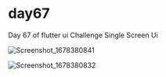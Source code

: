 # day67

Day 67 of flutter ui Challenge
Single Screen Ui

![Screenshot_1678380841](https://user-images.githubusercontent.com/66890167/224099037-0224905d-ce97-449b-b9c3-fd930d6a37ad.png)

![Screenshot_1678380832](https://user-images.githubusercontent.com/66890167/224099029-e7e87426-7742-41cf-b176-48ea98aa7cb2.png)
